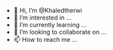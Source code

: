 - 👋 Hi, I’m @Khaledtherwi
- 👀 I’m interested in ...
- 🌱 I’m currently learning ...
- 💞️ I’m looking to collaborate on ...
- 📫 How to reach me ...

<!---
Khaledtherwi/Khaledtherwi is a ✨ special ✨ repository because its `README.md` (this file) appears on your GitHub profile.
You can click the Preview link to take a look at your changes.
--->
